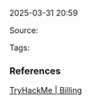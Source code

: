 
2025-03-31 20:59

Source: 

Tags: 




### References
[TryHackMe | Billing](https://tryhackme.com/room/billing)